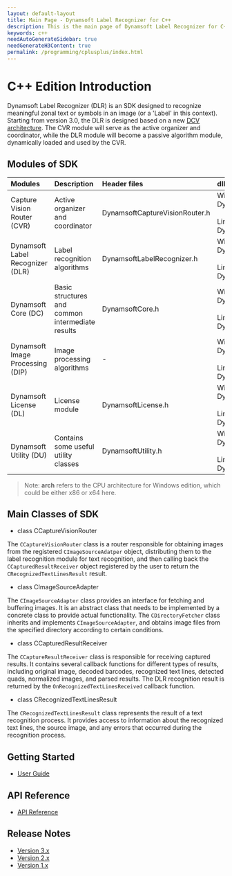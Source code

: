 ```yaml
---
layout: default-layout
title: Main Page - Dynamsoft Label Recognizer for C++
description: This is the main page of Dynamsoft Label Recognizer for C++ Language.
keywords: c++
needAutoGenerateSidebar: true
needGenerateH3Content: true
permalink: /programming/cplusplus/index.html
---
```


# C++ Edition Introduction

Dynamsoft Label Recognizer (DLR) is an SDK designed to recognize meaningful zonal text or symbols in an image (or a 'Label' in this context). Starting from version 3.0, the DLR is designed based on a new [DCV architecture]({{site.dcv_arch}}). The CVR module will serve as the active organizer and coordinator, while the DLR module will become a passive algorithm module, dynamically loaded and used by the CVR.

## Modules of SDK

|Modules|Description|Header files|dll/so files|
|:---|:---|:---|:---|
|Capture Vision Router (CVR)        |Active organizer and coordinator                       |DynamsoftCaptureVisionRouter.h      |Windows:<br/>DynamsoftCaptureVisionRouter[**arch**].dll<br/><br/>Linux:<br/>DynamsoftCaptureVisionRouter.so|
|Dynamsoft Label Recognizer (DLR)   |Label recognition algorithms                           |DynamsoftLabelRecognizer.h          |Windows:<br/>DynamsoftLabelRecognizer[**arch**].dll<br/><br/>Linux:<br/>DynamsoftLabelRecognizer.so|
|Dynamsoft Core (DC)                |Basic structures and common intermediate results       |DynamsoftCore.h                     |Windows:<br/>DynamsoftCore[**arch**].dll<br/><br/>Linux:<br/>DynamsoftCore.so|
|Dynamsoft Image Processing (DIP)   |Image processing algorithms                            |-                                   |Windows:<br/>DynamsoftImageProcessing[**arch**].dll<br/><br/>Linux:<br/>DynamsoftImageProcessing.so|
|Dynamsoft License (DL)             |License module                                         |DynamsoftLicense.h                  |Windows:<br/>DynamsoftLicense[**arch**].dll<br/><br/>Linux:<br/>DynamsoftLicense.so|
|Dynamsoft Utility (DU)             |Contains some useful utility classes                   |DynamsoftUtility.h                  |Windows:<br/>DynamsoftUtility[**arch**].dll<br/><br/>Linux:<br/>DynamsoftUtility.so|

>Note: **arch** refers to the CPU architecture for Windows edition, which could be either x86 or x64 here.

## Main Classes of SDK

- class CCaptureVisionRouter

The `CCaptureVisionRouter` class is a router responsible for obtaining images from the registered `CImageSourceAdatper` object, distributing them to the label recognition module for text recognition, and then calling back the `CCapturedResultReceiver` object registered by the user to return the `CRecognizedTextLinesResult` result.

- class CImageSourceAdapter

The `CImageSourceAdapter` class provides an interface for fetching and buffering images. It is an abstract class that needs to be implemented by a concrete class to provide actual functionality. The `CDirectoryFetcher` class inherits and implements `CImageSourceAdapter`, and obtains image files from the specified directory according to certain conditions.

- class CCapturedResultReceiver

The `CCaptureResultReceiver` class is responsible for receiving captured results. It contains several callback functions for different types of results, including original image, decoded barcodes, recognized text lines, detected quads, normalized images, and parsed results. The DLR recognition result is returned by the `OnRecognizedTextLinesReceived` callback function.

- class CRecognizedTextLinesResult

The `CRecognizedTextLinesResult` class represents the result of a text recognition process. It provides access to information about the recognized text lines, the source image, and any errors that occurred during the recognition process.


## Getting Started

- [User Guide](user-guide.md)

## API Reference

- [API Reference](api-reference/index.md)

## Release Notes

- [Version 3.x](release-notes/cpp-3.md)
- [Version 2.x]({{site.c-cplusplus-release-notes}}c-cpp-2.html)
- [Version 1.x]({{site.c-cplusplus-release-notes}}c-cpp-1.html)
